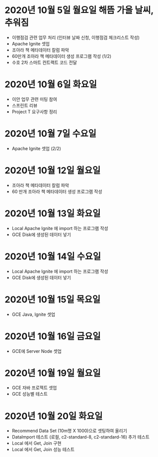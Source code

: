 
# 2020년 10월 5일 월요일 해뜸 가을 날씨, 추워짐 

- 이행점검 관련 업무 처리 (인터뷰 날짜 신청, 이행점검 체크리스트 작성)
- Apache Ignite 셋업
- 조아라 책 메타데이터 칼럼 파악 
- 60만개 조아라 책 메타데이터 생성 프로그램 작성 (1/2)
- 수호 2차 스마트 컨트랙트 코드 전달 

# 2020년 10월 6일 화요일 

- 이안 업무 관련 미팅 참여 
- 스프린트 리뷰
- Project T 요구사항 정리 

# 2020년 10월 7일 수요일

- Apache Ignite 셋업 (2/2)

# 2020년 10월 12일 월요일

- 조아라 책 메타데이터 칼럼 파악 
- 60 만개 조아라 책 메타데이터 생성 프로그램 작성

# 2020년 10월 13일 화요일

- Local Apache Ignite 에 import 하는 프로그램 작성
- GCE Disk에 생성된 데이터 넣기 

# 2020년 10월 14일 수요일

- Local Apache Ignite 에 import 하는 프로그램 작성
- GCE Disk에 생성된 데이터 넣기 

# 2020년 10월 15일 목요일

- GCE Java, Ignite 셋업

# 2020년 10월 16일 금요일

- GCE에 Server Node 셋업

# 2020년 10월 19일 월요일 

- GCE 자바 프로젝트 셋업 
- GCE 성능별 테스트 

# 2020년 10월 20일 화요일 

- Recommend Data Set (10m명 X 1000)으로 셋팅하여 올리기
- DataImport 테스트 (로컬, c2-standard-8, c2-standard-16) 추가 테스트
- Local 에서 Get, Join 구현 
- Local 에서 Get, Join 성능 테스트 
